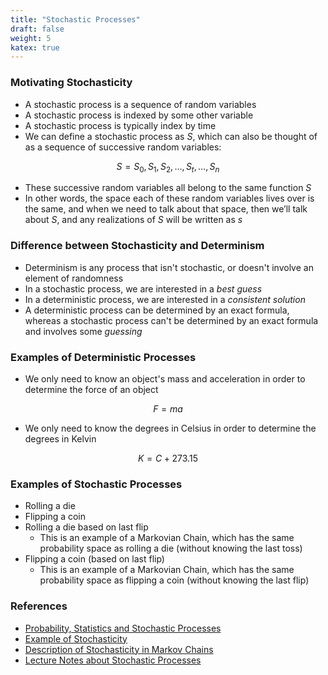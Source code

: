 ```yaml
---
title: "Stochastic Processes"
draft: false
weight: 5
katex: true
---
```


### Motivating Stochasticity
- A stochastic process is a sequence of random variables
- A stochastic process is indexed by some other variable
- A stochastic process is typically index by time
- We can define a stochastic process as $S$, which can also be thought of as a sequence of successive random variables:

$$ S = S_{0}, S_{1}, S_{2}, ..., S_{t}, ..., S_{n} $$

- These successive random variables all belong to the same function $S$
- In other words, the space each of these random variables lives over is the same, and when we need to talk about that space, then we’ll talk about $S$, and any realizations of $S$ will be written as $s$

### Difference between Stochasticity and Determinism
- Determinism is any process that isn't stochastic, or doesn't involve an element of randomness
- In a stochastic process, we are interested in a *best guess*
- In a deterministic process, we are interested in a *consistent solution*
- A deterministic process can be determined by an exact formula, whereas a stochastic process can't be determined by an exact formula and involves some *guessing*

### Examples of Deterministic Processes
- We only need to know an object's mass and acceleration in order to determine the force of an object

$$ F = ma $$

- We only need to know the degrees in Celsius in order to determine the degrees in Kelvin

$$ K = C + 273.15 $$

### Examples of Stochastic Processes
- Rolling a die
- Flipping a coin
- Rolling a die based on last flip
	- This is an example of a Markovian Chain, which has the same probability space as rolling a die (without knowing the last toss)
- Flipping a coin (based on last flip)
	- This is an example of a Markovian Chain, which has the same probability space as flipping a coin (without knowing the last flip)

### References
- [Probability, Statistics and Stochastic Processes](http://bactra.org/prob-notes/srl.pdf)
- [Example of Stochasticity](https://www.quora.com/Is-dice-rolling-a-deterministic-or-stochastic-process)
- [Description of Stochasticity in Markov Chains](http://axon.cs.byu.edu/Dan/252/misc/252-Markov_chains.pdf)
- [Lecture Notes about Stochastic Processes](https://web.ma.utexas.edu/users/gordanz/notes/introduction_to_stochastic_processes.pdf)
